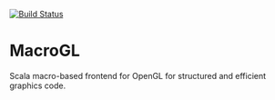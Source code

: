 [![Build Status](https://ci.storm-enroute.com:8080/job/macrogl/badge/icon)](https://ci.storm-enroute.com:8080/job/macrogl/)

MacroGL
=======

Scala macro-based frontend for OpenGL for structured and efficient graphics code.
